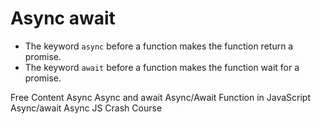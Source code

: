 # Async await

- The keyword `async` before a function makes the function return a promise.
- The keyword `await` before a function makes the function wait for a promise.

<ResourceGroupTitle>Free Content</ResourceGroupTitle>
<BadgeLink colorScheme='blue' badgeText='Official Website' href='https://developer.mozilla.org/en-US/docs/Web/JavaScript/Reference/Statements/async_function'>Async</BadgeLink>
<BadgeLink colorScheme='yellow' badgeText='Read' href='https://www.w3schools.com/js/js_async.asp'>Async and await</BadgeLink>
<BadgeLink colorScheme='yellow' badgeText='Read' href='https://www.geeksforgeeks.org/async-await-function-in-javascript/'>Async/Await Function in JavaScript</BadgeLink>
<BadgeLink colorScheme='yellow' badgeText='Read' href='https://javascript.info/async-await'>Async/await</BadgeLink>
<BadgeLink badgeText='Watch' href='https://youtu.be/PoRJizFvM7s'>Async JS Crash Course</BadgeLink>
